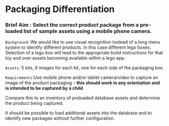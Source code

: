 
Packaging Differentiation
=======
### Brief Aim : Select the correct product package from a pre-loaded list of sample assets using a mobile phone camera.
 
`Background`: We would like to use visual recognition instead of a long menu system to identify different products. In this case different lego boxes. Selection of a lego box will lead to the appropriate build instructions for that toy and over assets becoming available within a lego app.

`Assets`: 5 kits, 6 images for each kit, one for each side of the packaging box.

`Requirements`:Use mobile phone and/or tablet camera/video to capture an image of the product packaging – **this should work in any orientation and is intended to be captured by a child**

Compare this to an inventory of preloaded database assets and determine the product being captured. 

It should be possible to load additional assets into the database and to identify new packages without further configuration.